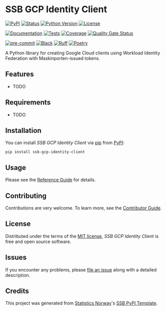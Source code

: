 # SSB GCP Identity Client

[![PyPI](https://img.shields.io/pypi/v/ssb-gcp-identity-client.svg)][pypi status]
[![Status](https://img.shields.io/pypi/status/ssb-gcp-identity-client.svg)][pypi status]
[![Python Version](https://img.shields.io/pypi/pyversions/ssb-gcp-identity-client)][pypi status]
[![License](https://img.shields.io/pypi/l/ssb-gcp-identity-client)][license]

[![Documentation](https://github.com/statisticsnorway/ssb-gcp-identity-client/actions/workflows/docs.yml/badge.svg)][documentation]
[![Tests](https://github.com/statisticsnorway/ssb-gcp-identity-client/actions/workflows/tests.yml/badge.svg)][tests]
[![Coverage](https://sonarcloud.io/api/project_badges/measure?project=statisticsnorway_ssb-gcp-identity-client&metric=coverage)][sonarcov]
[![Quality Gate Status](https://sonarcloud.io/api/project_badges/measure?project=statisticsnorway_ssb-gcp-identity-client&metric=alert_status)][sonarquality]

[![pre-commit](https://img.shields.io/badge/pre--commit-enabled-brightgreen?logo=pre-commit&logoColor=white)][pre-commit]
[![Black](https://img.shields.io/badge/code%20style-black-000000.svg)][black]
[![Ruff](https://img.shields.io/endpoint?url=https://raw.githubusercontent.com/astral-sh/ruff/main/assets/badge/v2.json)](https://github.com/astral-sh/ruff)
[![Poetry](https://img.shields.io/endpoint?url=https://python-poetry.org/badge/v0.json)][poetry]

[pypi status]: https://pypi.org/project/ssb-gcp-identity-client/
[documentation]: https://statisticsnorway.github.io/ssb-gcp-identity-client
[tests]: https://github.com/statisticsnorway/ssb-gcp-identity-client/actions?workflow=Tests
[sonarcov]: https://sonarcloud.io/summary/overall?id=statisticsnorway_ssb-gcp-identity-client
[sonarquality]: https://sonarcloud.io/summary/overall?id=statisticsnorway_ssb-gcp-identity-client
[pre-commit]: https://github.com/pre-commit/pre-commit
[black]: https://github.com/psf/black
[poetry]: https://python-poetry.org/

A Python library for creating Google Cloud clients using Workload Identity Federation with Maskinporten-issued tokens.

## Features

- TODO

## Requirements

- TODO

## Installation

You can install _SSB GCP Identity Client_ via [pip] from [PyPI]:

```console
pip install ssb-gcp-identity-client
```

## Usage

Please see the [Reference Guide] for details.

## Contributing

Contributions are very welcome.
To learn more, see the [Contributor Guide].

## License

Distributed under the terms of the [MIT license][license],
_SSB GCP Identity Client_ is free and open source software.

## Issues

If you encounter any problems,
please [file an issue] along with a detailed description.

## Credits

This project was generated from [Statistics Norway]'s [SSB PyPI Template].

[statistics norway]: https://www.ssb.no/en
[pypi]: https://pypi.org/
[ssb pypi template]: https://github.com/statisticsnorway/ssb-pypitemplate
[file an issue]: https://github.com/statisticsnorway/ssb-gcp-identity-client/issues
[pip]: https://pip.pypa.io/

<!-- github-only -->

[license]: https://github.com/statisticsnorway/ssb-gcp-identity-client/blob/main/LICENSE
[contributor guide]: https://github.com/statisticsnorway/ssb-gcp-identity-client/blob/main/CONTRIBUTING.md
[reference guide]: https://statisticsnorway.github.io/ssb-gcp-identity-client/reference.html
